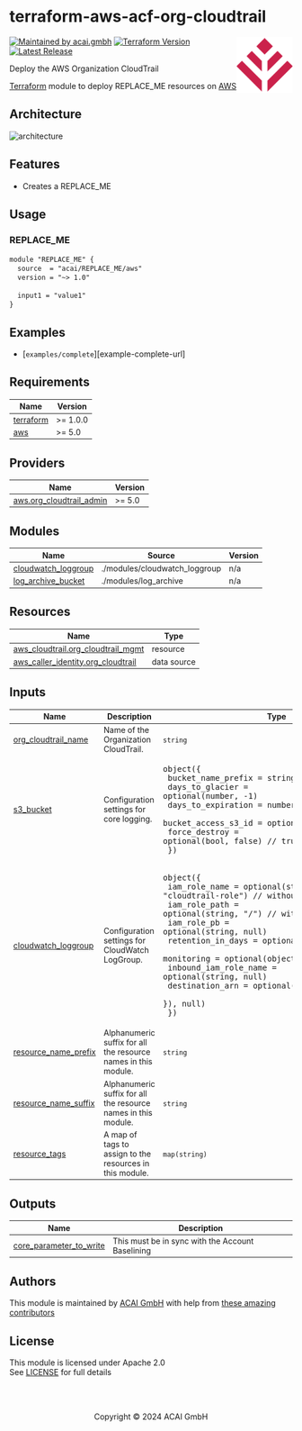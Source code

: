 # terraform-aws-acf-org-cloudtrail

<!-- LOGO -->
<a href="https://acai.gmbh">    
  <img src="https://github.com/acai-consulting/acai.public/raw/main/logo/logo.png" alt="acai logo" title="ACAI" align="right" height="100" />
</a>

<!-- SHIELDS -->
[![Maintained by acai.gmbh][acai-shield]][acai-url]
[![Terraform Version][terraform-version-shield]][terraform-version-url]
[![Latest Release][release-shield]][release-url]

<!-- DESCRIPTION -->
Deploy the AWS Organization CloudTrail

[Terraform][terraform-url] module to deploy REPLACE_ME resources on [AWS][aws-url]

<!-- ARCHITECTURE -->
## Architecture
![architecture][architecture-png]

<!-- FEATURES -->
## Features
* Creates a REPLACE_ME

<!-- USAGE -->
## Usage

### REPLACE_ME
```hcl
module "REPLACE_ME" {
  source  = "acai/REPLACE_ME/aws"
  version = "~> 1.0"

  input1 = "value1"
}
```

<!-- EXAMPLES -->
## Examples

* [`examples/complete`][example-complete-url]

<!-- BEGIN_TF_DOCS -->
## Requirements

| Name | Version |
|------|---------|
| <a name="requirement_terraform"></a> [terraform](#requirement\_terraform) | >= 1.0.0 |
| <a name="requirement_aws"></a> [aws](#requirement\_aws) | >= 5.0 |

## Providers

| Name | Version |
|------|---------|
| <a name="provider_aws.org_cloudtrail_admin"></a> [aws.org\_cloudtrail\_admin](#provider\_aws.org\_cloudtrail\_admin) | >= 5.0 |

## Modules

| Name | Source | Version |
|------|--------|---------|
| <a name="module_cloudwatch_loggroup"></a> [cloudwatch\_loggroup](#module\_cloudwatch\_loggroup) | ./modules/cloudwatch_loggroup | n/a |
| <a name="module_log_archive_bucket"></a> [log\_archive\_bucket](#module\_log\_archive\_bucket) | ./modules/log_archive | n/a |

## Resources

| Name | Type |
|------|------|
| [aws_cloudtrail.org_cloudtrail_mgmt](https://registry.terraform.io/providers/hashicorp/aws/latest/docs/resources/cloudtrail) | resource |
| [aws_caller_identity.org_cloudtrail](https://registry.terraform.io/providers/hashicorp/aws/latest/docs/data-sources/caller_identity) | data source |

## Inputs

| Name | Description | Type | Default | Required |
|------|-------------|------|---------|:--------:|
| <a name="input_org_cloudtrail_name"></a> [org\_cloudtrail\_name](#input\_org\_cloudtrail\_name) | Name of the Organization CloudTrail. | `string` | n/a | yes |
| <a name="input_s3_bucket"></a> [s3\_bucket](#input\_s3\_bucket) | Configuration settings for core logging. | <pre>object({<br>    bucket_name_prefix  = string<br>    days_to_glacier     = optional(number, -1)<br>    days_to_expiration  = number<br>    bucket_access_s3_id = optional(string, null)<br>    force_destroy       = optional(bool, false) // true - for testing only<br>  })</pre> | n/a | yes |
| <a name="input_cloudwatch_loggroup"></a> [cloudwatch\_loggroup](#input\_cloudwatch\_loggroup) | Configuration settings for CloudWatch LogGroup. | <pre>object({<br>    iam_role_name     = optional(string, "cloudtrail-role") // without prefix<br>    iam_role_path     = optional(string, "/")               // without prefix<br>    iam_role_pb       = optional(string, null)<br>    retention_in_days = optional(number, 3)<br>    monitoring = optional(object({<br>      inbound_iam_role_name = optional(string, null)<br>      destination_arn       = optional(string, null)<br>    }), null)<br>  })</pre> | `null` | no |
| <a name="input_resource_name_prefix"></a> [resource\_name\_prefix](#input\_resource\_name\_prefix) | Alphanumeric suffix for all the resource names in this module. | `string` | `""` | no |
| <a name="input_resource_name_suffix"></a> [resource\_name\_suffix](#input\_resource\_name\_suffix) | Alphanumeric suffix for all the resource names in this module. | `string` | `""` | no |
| <a name="input_resource_tags"></a> [resource\_tags](#input\_resource\_tags) | A map of tags to assign to the resources in this module. | `map(string)` | `{}` | no |

## Outputs

| Name | Description |
|------|-------------|
| <a name="output_core_parameter_to_write"></a> [core\_parameter\_to\_write](#output\_core\_parameter\_to\_write) | This must be in sync with the Account Baselining |
<!-- END_TF_DOCS -->

<!-- AUTHORS -->
## Authors

This module is maintained by [ACAI GmbH][acai-url] with help from [these amazing contributors][contributors-url]

<!-- LICENSE -->
## License

This module is licensed under Apache 2.0
<br />
See [LICENSE][license-url] for full details

<!-- COPYRIGHT -->
<br />
<br />
<p align="center">Copyright &copy; 2024 ACAI GmbH</p>

<!-- MARKDOWN LINKS & IMAGES -->
[acai-shield]: https://img.shields.io/badge/maintained_by-acai.gmbh-CB224B?style=flat
[acai-url]: https://acai.gmbh
[terraform-version-shield]: https://img.shields.io/badge/tf-%3E%3D1.3.0-blue.svg?style=flat&color=blueviolet
[terraform-version-url]: https://www.terraform.io/upgrade-guides/0-15.html
[release-shield]: https://img.shields.io/github/v/release/acai-consulting/terraform-aws-acf-ou-mgmt?style=flat&color=success
[architecture-png]: https://github.com/acai-consulting/terraform-aws-acf-ou-mgmt/blob/main/docs/architecture.png?raw=true
[release-url]: https://github.com/acai-consulting/terraform-aws-acf-ou-mgmt/releases
[contributors-url]: https://github.com/acai-consulting/terraform-aws-acf-ou-mgmt/graphs/contributors
[license-url]: https://github.com/acai-consulting/terraform-aws-acf-ou-mgmt/tree/main/LICENSE
[terraform-url]: https://www.terraform.io
[aws-url]: https://aws.amazon.comterraform-aws-acf-ou-mgmt/tree/main/examples/complete
